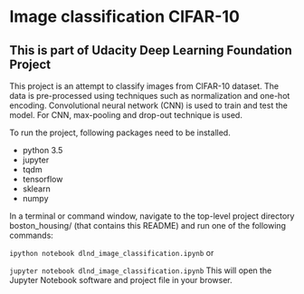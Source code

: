 # Image classification CIFAR-10

## This is part of Udacity Deep Learning Foundation Project

This project is an attempt to classify images from CIFAR-10 dataset.
The data is pre-processed using techniques such as normalization and one-hot encoding.
Convolutional neural network (CNN) is used to train and test the model.
For CNN, max-pooling and drop-out technique is used.

To run the project, following packages need to be installed. 
* python 3.5
* jupyter
* tqdm
* tensorflow
* sklearn
* numpy

In a terminal or command window, navigate to the top-level project directory boston_housing/ (that contains this README) and run one of the following commands:

```ipython notebook dlnd_image_classification.ipynb```
or

```jupyter notebook dlnd_image_classification.ipynb```
This will open the Jupyter Notebook software and project file in your browser.

